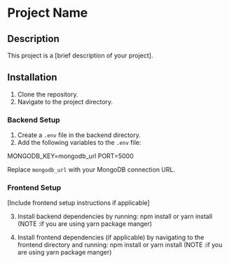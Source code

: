 # Project Name

## Description

This project is a [brief description of your project].

## Installation

1. Clone the repository.
2. Navigate to the project directory.

### Backend Setup

1. Create a `.env` file in the backend directory.
2. Add the following variables to the `.env` file:

MONGODB_KEY=mongodb_url
PORT=5000

Replace `mongodb_url` with your MongoDB connection URL.

### Frontend Setup

[Include frontend setup instructions if applicable]

3. Install backend dependencies by running: npm install or yarn install (NOTE :if you are using yarn package manger)
 
4. Install frontend dependencies (if applicable) by navigating to the frontend directory and running: npm install or yarn install (NOTE :if you are using yarn package manger)



